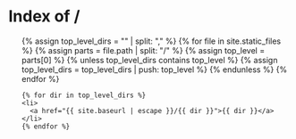 ---
---

<head>
  <title>Index of /</title>
</head>

<body>
  <h1>Index of /</h1>
  <ul>
    {% assign top_level_dirs = "" | split: "," %}
    {% for file in site.static_files %}
      {% assign parts = file.path | split: "/" %}
      {% assign top_level = parts[0] %}
      {% unless top_level_dirs contains top_level %}
        {% assign top_level_dirs = top_level_dirs | push: top_level %}
      {% endunless %}
    {% endfor %}

    {% for dir in top_level_dirs %}
    <li>
      <a href="{{ site.baseurl | escape }}/{{ dir }}">{{ dir }}</a>
    </li>
    {% endfor %}
  </ul>
</body>
